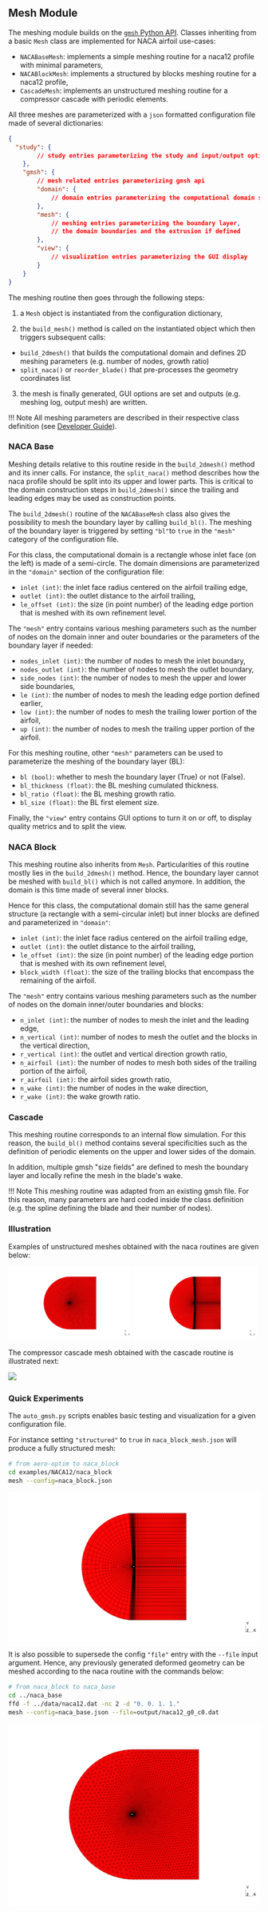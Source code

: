 ## Mesh Module
The meshing module builds on the [`gmsh` Python API](https://gmsh.info/doc/texinfo/gmsh.html). Classes inheriting from a basic `Mesh` class are implemented for NACA airfoil use-cases:

* `NACABaseMesh`: implements a simple meshing routine for a naca12 profile with minimal parameters,
* `NACABlockMesh`:  implements a structured by blocks meshing routine for a naca12 profile,
* `CascadeMesh`: implements an unstructured meshing routine for a compressor cascade with periodic elements.

All three meshes are parameterized with a `json` formatted configuration file made of several dictionaries:
```json
{
  "study": {
        // study entries parameterizing the study and input/output options
    },
    "gmsh": {
        // mesh related entries parameterizing gmsh api
        "domain": {
            // domain entries parameterizing the computational domain size
        },
        "mesh": {
            // meshing entries parameterizing the boundary layer,
            // the domain boundaries and the extrusion if defined
        },
        "view": {
            // visualization entries parameterizing the GUI display
        }
    }
}
```

The meshing routine then goes through the following steps:

1) a `Mesh` object is instantiated from the configuration dictionary,

2) the `build_mesh()` method is called on the instantiated object which then triggers subsequent calls:

  * `build_2dmesh()` that builds the computational domain and defines 2D meshing parameters (e.g. number of nodes, growth ratio)
  * `split_naca()` or `reorder_blade()` that pre-processes the geometry coordinates list

3)  the mesh is finally generated, GUI options are set and outputs (e.g. meshing log, output mesh) are written.

!!! Note
    All meshing parameters are described in their respective class definition (see [Developer Guide](dev_mesh.md)).

### NACA Base
Meshing details relative to this routine reside in the `build_2dmesh()` method and its inner calls. For instance, the `split_naca()` method describes how the naca profile should be split into its upper and lower parts. This is critical to the domain construction steps in `build_2dmesh()` since the trailing and leading edges may be used as construction points. 

The `build_2dmesh()` routine of the `NACABaseMesh` class also gives the possibility to mesh the boundary layer by calling `build_bl()`. The meshing of the boundary layer is triggered by setting `"bl"`to `true` in the `"mesh"` category of the configuration file.

For this class, the computational domain is a rectangle whose inlet face (on the left) is made of a semi-circle. The domain dimensions are parameterized in the `"domain"` section of the configuration file:

- `inlet (int)`: the inlet face radius centered on the airfoil trailing edge,
- `outlet (int)`: the outlet distance to the airfoil trailing,
- `le_offset (int)`: the size (in point number) of the leading edge portion that is meshed with its own refinement level.

The `"mesh"` entry contains various meshing parameters such as the number of nodes on the domain inner and outer boundaries or the parameters of the boundary layer if needed:

- `nodes_inlet (int)`: the number of nodes to mesh the inlet boundary,
- `nodes_outlet (int)`: the number of nodes to mesh the outlet boundary,
- `side_nodes (int)`: the number of nodes to mesh the upper and lower side boundaries,
- `le (int)`: the number of nodes to mesh the leading edge portion defined earlier,
- `low (int)`: the number of nodes to mesh the trailing lower portion of the airfoil,
- `up (int)`: the number of nodes to mesh the trailing upper portion of the airfoil.

For this meshing routine, other `"mesh"` parameters can be used to parameterize the meshing of the boundary layer (BL):

- `bl (bool)`: whether to mesh the boundary layer (True) or not (False).
- `bl_thickness (float)`: the BL meshing cumulated thickness.
- `bl_ratio (float)`: the BL meshing growth ratio.
- `bl_size (float)`: the BL first element size.

Finally, the `"view"` entry contains GUI options to turn it on or off, to display quality metrics and to split the view.

### NACA Block
This meshing routine also inherits from `Mesh`. Particularities of this routine mostly lies in the `build_2dmesh()` method. Hence, the boundary layer cannot be meshed with `build_bl()` which is not called anymore. In addition, the domain is this time made of several inner blocks.

Hence for this class, the computational domain still has the same general structure (a rectangle with a semi-circular inlet) but inner blocks are defined and parameterized in `"domain"`:

- `inlet (int)`: the inlet face radius centered on the airfoil trailing edge,
- `outlet (int)`: the outlet distance to the airfoil trailing,
- `le_offset (int)`: the size (in point number) of the leading edge portion that is meshed with its own refinement level,
- `block_width (float)`: the size of the trailing blocks that encompass the remaining of the airfoil.

The `"mesh"` entry contains various meshing parameters such as the number of nodes on the domain inner/outer boundaries and blocks:

- `n_inlet (int)`: the number of nodes to mesh the inlet and the leading edge,
- `n_vertical (int)`: number of nodes to mesh the outlet and the blocks in the vertical direction,
- `r_vertical (int)`: the outlet and vertical direction growth ratio,
- `n_airfoil (int)`: the number of nodes to mesh both sides of the trailing portion of the airfoil,
- `r_airfoil (int)`: the airfoil sides growth ratio,
- `n_wake (int)`: the number of nodes in the wake direction,
- `r_wake (int)`: the wake growth ratio.

### Cascade
This meshing routine corresponds to an internal flow simulation. For this reason, the `build_bl()` method contains several specificities such as the definition of periodic elements on the upper and lower sides of the domain.

In addition, multiple gmsh "size fields" are defined to mesh the boundary layer and locally refine the mesh in the blade's wake.

!!! Note
    This meshing routine was adapted from an existing gmsh file. For this reason, many parameters are hard coded inside the class definition (e.g. the spline defining the blade and their number of nodes).

### Illustration
Examples of unstructured meshes obtained with the naca routines are given below:
<p float="left">
  <img src="../Figures/naca_base_mesh.png" width="49%" />
  <img src="../Figures/naca_block_mesh.png" width="49%" /> 
</p>

The compressor cascade mesh obtained with the cascade routine is illustrated next:
<p float="left">
  <img src="../Figures/cascade_mesh.png" width="100%" />
</p>

### Quick Experiments
The `auto_gmsh.py` scripts enables basic testing and visualization for a given configuration file.

For instance setting `"structured"` to `true` in `naca_block_mesh.json` will produce a fully structured mesh:
```sh
# from aero-optim to naca_block
cd examples/NACA12/naca_block
mesh --config=naca_block.json
```
<p float="left">
  <img src="../Figures/naca_block_mesh_structured.png" width="100%" />
</p>

It is also possible to supersede the config `"file"` entry with the `--file` input argument. Hence, any previously generated deformed geometry can be meshed according to the naca routine with the commands below:
```sh
# from naca_block to naca_base
cd ../naca_base
ffd -f ../data/naca12.dat -nc 2 -d "0. 0. 1. 1."
mesh --config=naca_base.json --file=output/naca12_g0_c0.dat
```
<p float="left">
  <img src="../Figures/naca_base_mesh_ffd.png" width="100%" />
</p>
